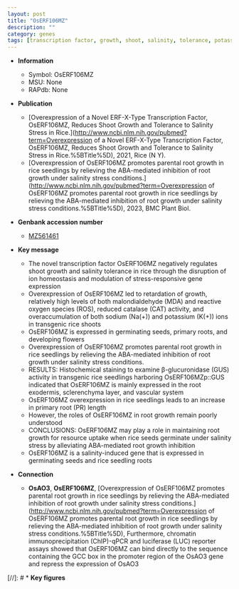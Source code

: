 ```yaml
---
layout: post
title: "OsERF106MZ"
description: ""
category: genes
tags: [transcription factor, growth, shoot, salinity, tolerance, potassium, homeostasis, primary root, reactive oxygen species, seedlings, root, stress, seedling, root growth, salinity stress]
---
```


* **Information**  
    + Symbol: OsERF106MZ  
    + MSU: None  
    + RAPdb: None  

* **Publication**  
    + [Overexpression of a Novel ERF-X-Type Transcription Factor, OsERF106MZ, Reduces Shoot Growth and Tolerance to Salinity Stress in Rice.](http://www.ncbi.nlm.nih.gov/pubmed?term=Overexpression of a Novel ERF-X-Type Transcription Factor, OsERF106MZ, Reduces Shoot Growth and Tolerance to Salinity Stress in Rice.%5BTitle%5D), 2021, Rice (N Y).
    + [Overexpression of OsERF106MZ promotes parental root growth in rice seedlings by relieving the ABA-mediated inhibition of root growth under salinity stress conditions.](http://www.ncbi.nlm.nih.gov/pubmed?term=Overexpression of OsERF106MZ promotes parental root growth in rice seedlings by relieving the ABA-mediated inhibition of root growth under salinity stress conditions.%5BTitle%5D), 2023, BMC Plant Biol.

* **Genbank accession number**  
    + [MZ561461](http://www.ncbi.nlm.nih.gov/nuccore/MZ561461)

* **Key message**  
    + The novel transcription factor OsERF106MZ negatively regulates shoot growth and salinity tolerance in rice through the disruption of ion homeostasis and modulation of stress-responsive gene expression
    + Overexpression of OsERF106MZ led to retardation of growth, relatively high levels of both malondialdehyde (MDA) and reactive oxygen species (ROS), reduced catalase (CAT) activity, and overaccumulation of both sodium (Na(+)) and potassium (K(+)) ions in transgenic rice shoots
    + OsERF106MZ is expressed in germinating seeds, primary roots, and developing flowers
    + Overexpression of OsERF106MZ promotes parental root growth in rice seedlings by relieving the ABA-mediated inhibition of root growth under salinity stress conditions.
    + RESULTS: Histochemical staining to examine β-glucuronidase (GUS) activity in transgenic rice seedlings harboring OsERF106MZp::GUS indicated that OsERF106MZ is mainly expressed in the root exodermis, sclerenchyma layer, and vascular system
    + OsERF106MZ overexpression in rice seedlings leads to an increase in primary root (PR) length
    + However, the roles of OsERF106MZ in root growth remain poorly understood
    + CONCLUSIONS: OsERF106MZ may play a role in maintaining root growth for resource uptake when rice seeds germinate under salinity stress by alleviating ABA-mediated root growth inhibition
    + OsERF106MZ is a salinity-induced gene that is expressed in germinating seeds and rice seedling roots

* **Connection**  
    + __OsAO3__, __OsERF106MZ__, [Overexpression of OsERF106MZ promotes parental root growth in rice seedlings by relieving the ABA-mediated inhibition of root growth under salinity stress conditions.](http://www.ncbi.nlm.nih.gov/pubmed?term=Overexpression of OsERF106MZ promotes parental root growth in rice seedlings by relieving the ABA-mediated inhibition of root growth under salinity stress conditions.%5BTitle%5D),  Furthermore, chromatin immunoprecipitation (ChIP)-qPCR and luciferase (LUC) reporter assays showed that OsERF106MZ can bind directly to the sequence containing the GCC box in the promoter region of the OsAO3 gene and repress the expression of OsAO3

[//]: # * **Key figures**  



